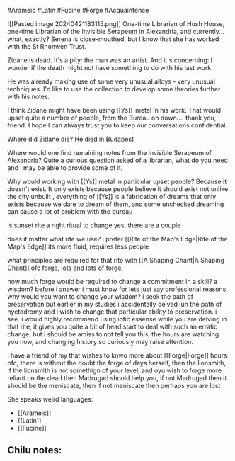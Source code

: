 #Arameic #Latin #Fucine #Forge #Acquaintence 

![[Pasted image 20240421183115.png]]
One-time Librarian of Hush House, one-time Librarian of the Invisible Serapeum in Alexandria, and currently... what, exactly? Serena is close-mouthed, but I know that she has worked with the St Rhonwen Trust.

Zidane is dead. It's a pity: the man was an artist. And it's concerning: I wonder if the death might not have something to do with his last work.

He was already making use of some very unusual alloys - very unusual techniques. I'd like to use the collection to develop some theories further with his notes.

I think Zidane might have been using [[Ys]]-metal in his work. That would upset quite a number of people, from the Bureau on down…. thank you, friend. I hope I can always trust you to keep our conversations confidential.

Where did Zidane die?
He died in Budapest

Where would one find remaining notes from the invisible Serapeum of Alexandria?
Quite a curious question asked of a librarian, what do you need and i may be able to provide some of it.

Why would working with [[Ys]] metal in particular upset people?
Because it doesn't exist. It only exists because people believe it should exist not unlike the city unbuilt , everything of [[Ys]] is a fabrication of dreams that only exists because we dare to dream of them, and some unchecked dreaming can cause a lot of problem with the bureau

is sunset rite a right ritual to change 
yes, there are a couple

does it matter what rite we use?
i prefer [[Rite of the Map's Edge|Rite of the Map's Edge]] its more fluid, requires less people

what principles are required for that rite with [[A Shaping Chant|A Shaping Chant]]
ofc forge, lots and lots of forge.

how much forge would be required to change a commitment in a skill?
a wisdom?
before i answer i must know for lets just say professional reasons, why would you want to change your wisdom?
i seek the path of preservation but earlier in my studies i accidentally delved iun the path of nyctodromy and i wish to change that particular ability to preservation.
i see. i would highly recommend using iotic essense while you are delving in that rite, it gives you quite a bit of head start to deal with such an erratic change, but i should be amiss to not tell you this, the hours are watching you now, and changing history so curiously may raise attention.

i have a friend of my that wishes to knwo more about [[Forge|Forge]] hours 
ofc, there is without the doubt the forge of days herself, then the lionsmith, if the lionsmith is not somethign of your level, and oyu wish to forge more reliant on the dead then Madrugad should help you, if not Madrugad then it should be the meniscate, then if not meniscate then perhaps you are lost

She speaks weird languages:
- [[Arameic]]
- [[Latin]]
- [[Fucine]]

Chilu notes:
- 
